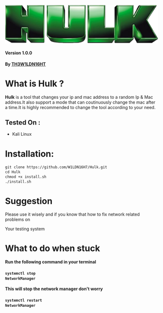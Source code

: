 <p align="center">
	<img src="hulk.png" width="600px">
</p>


#### Version 1.0.0
#### By [TH3W1LDN16HT](https://github.com/W1LDN16H7)

# What is Hulk ?
**Hulk** is a tool that changes your ip and mac address to  a random Ip &amp; Mac address.It also support a mode that can coutinuously change the mac after a time.It is highly recommended to change the tool according to your need.

## Tested On :
<ul>
  <li>Kali Linux</li>
  
</ul>

# Installation:
```
git clone https://github.com/W1LDN16H7/Hulk.git
cd Hulk
chmod +x install.sh
./install.sh
```

# Suggestion
<p>Please use it wisely and if you know that how to fix network related problems on</p>
<p>Your testing system</p>

# What to do when stuck
**Run  the following command in your terminal**

#### <code>systemctl stop NetworkManager</code>
**This will stop the network manager don't worry**
#### <code>systemctl restart NetworkManager</code>

